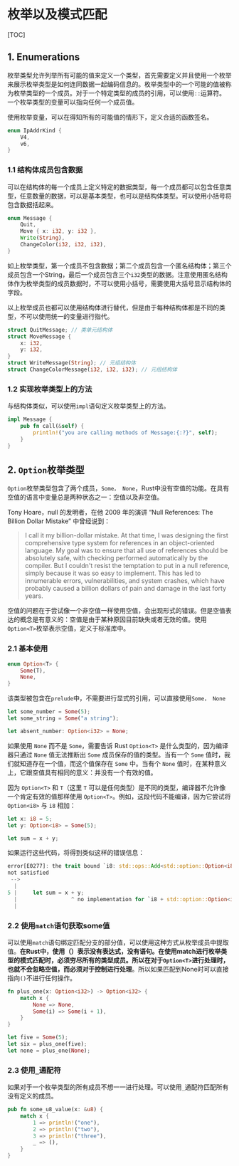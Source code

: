 # 枚举以及模式匹配

[TOC]

## 1. Enumerations 

枚举类型允许列举所有可能的值来定义一个类型，首先需要定义并且使用一个枚举来展示枚举类型是如何连同数据一起编码信息的。枚举类型中的一个可能的值被称为枚举类型的一个成员。对于一个特定类型的成员的引用，可以使用`::`运算符。一个枚举类型的变量可以指向任何一个成员值。

使用枚举变量，可以在得知所有的可能值的情形下，定义合适的函数签名。

```rust
enum IpAddrKind {
    V4, 
    v6,
}
```

### 1.1 结构体成员包含数据

可以在结构体的每一个成员上定义特定的数据类型，每一个成员都可以包含任意类型，任意数量的数据，可以是基本类型，也可以是结构体类型。可以使用小括号将包含数据括起来。

```rust
enum Message {
    Quit,
    Move { x: i32, y: i32 },
    Write(String),
    ChangeColor(i32, i32, i32),
}
```

如上枚举类型，第一个成员不包含数据；第二个成员包含一个匿名结构体；第三个成员包含一个String，最后一个成员包含三个`i32`类型的数据。注意使用匿名结构体作为枚举类型的成员数据时，不可以使用小括号，需要使用大括号显示结构体的字段。

以上枚举成员也都可以使用结构体进行替代，但是由于每种结构体都是不同的类型，不可以使用统一的变量进行指代。

```rust
struct QuitMessage; // 类单元结构体
struct MoveMessage {
    x: i32,
    y: i32,
}
struct WriteMessage(String); // 元组结构体
struct ChangeColorMessage(i32, i32, i32); // 元组结构体
```

### 1.2 实现枚举类型上的方法

与结构体类似，可以使用`impl`语句定义枚举类型上的方法。

```rust
impl Message {
    pub fn call(&self) {
        println!("you are calling methods of Message:{:?}", self);
    }
}
```

## 2. `Option`枚举类型

`Option`枚举类型包含了两个成员，`Some， None`，Rust中没有空值的功能。在具有空值的语言中变量总是两种状态之一：空值以及非空值。

Tony Hoare，null 的发明者，在他 2009 年的演讲 “Null References: The Billion Dollar Mistake” 中曾经说到：

> I call it my billion-dollar mistake. At that time, I was designing the first comprehensive type system for references in an object-oriented language. My goal was to ensure that all use of references should be absolutely safe, with checking performed automatically by the compiler. But I couldn't resist the temptation to put in a null reference, simply because it was so easy to implement. This has led to innumerable errors, vulnerabilities, and system crashes, which have probably caused a billion dollars of pain and damage in the last forty years.

空值的问题在于尝试像一个非空值一样使用空值，会出现形式的错误。但是空值表达的概念是有意义的：空值是由于某种原因目前缺失或者无效的值。使用`Option<T>`枚举表示空值，定义于标准库中。

### 2.1 基本使用

```rust
enum Option<T> {
    Some(T),
    None,
}
```

该类型被包含在`prelude`中，不需要进行显式的引用，可以直接使用`Some， None`

```rust
let some_number = Some(5);
let some_string = Some("a string");

let absent_number: Option<i32> = None;
```

如果使用 `None` 而不是 `Some`，需要告诉 Rust `Option<T>` 是什么类型的，因为编译器只通过 `None` 值无法推断出 `Some` 成员保存的值的类型。当有一个 `Some` 值时，我们就知道存在一个值，而这个值保存在 `Some` 中。当有个 `None` 值时，在某种意义上，它跟空值具有相同的意义：并没有一个有效的值。

因为 `Option<T>` 和 `T`（这里 `T` 可以是任何类型）是不同的类型，编译器不允许像一个肯定有效的值那样使用 `Option<T>`。例如，这段代码不能编译，因为它尝试将 `Option<i8>` 与 `i8` 相加：

```rust
let x: i8 = 5;
let y: Option<i8> = Some(5);

let sum = x + y;
```

如果运行这些代码，将得到类似这样的错误信息：

```rust
error[E0277]: the trait bound `i8: std::ops::Add<std::option::Option<i8>>` is
not satisfied
 -->
  |
5 |     let sum = x + y;
  |                 ^ no implementation for `i8 + std::option::Option<i8>`
  |
```

### 2.2 使用`match`语句获取some值

可以使用`match`语句绑定匹配分支的部分值，可以使用这种方式从枚举成员中提取值。**在Rust中，使用（）表示没有表达式，没有语句。在使用match进行枚举类型的模式匹配时，必须穷尽所有的类型成员。所以在对于`Option<T>`进行处理时，也就不会忽略空值，而必须对于控制进行处理**。所以如果匹配到None时可以直接指向`()`不进行任何操作。

```rust
fn plus_one(x: Option<i32>) -> Option<i32> {
    match x {
        None => None,
        Some(i) => Some(i + 1),
    }
}

let five = Some(5);
let six = plus_one(five);
let none = plus_one(None);
```

 ### 2.3 使用`_`通配符

如果对于一个枚举类型的所有成员不想一一进行处理。可以使用`_`通配符匹配所有没有定义的成员。

```rust
pub fn some_u8_value(x: &u8) {
    match x {
        1 => println!("one"),
        2 => println!("two"),
        3 => println!("three"),
        _ => (),
    }
}
```

